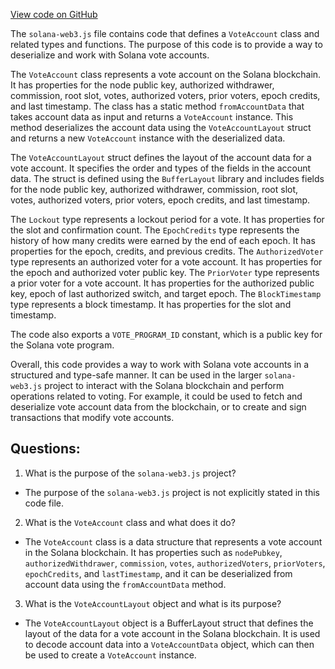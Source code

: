 [View code on GitHub](https://github.com/solana-labs/solana-web3.js/blob/master/packages/library-legacy/src/vote-account.ts)

The `solana-web3.js` file contains code that defines a `VoteAccount` class and related types and functions. The purpose of this code is to provide a way to deserialize and work with Solana vote accounts. 

The `VoteAccount` class represents a vote account on the Solana blockchain. It has properties for the node public key, authorized withdrawer, commission, root slot, votes, authorized voters, prior voters, epoch credits, and last timestamp. The class has a static method `fromAccountData` that takes account data as input and returns a `VoteAccount` instance. This method deserializes the account data using the `VoteAccountLayout` struct and returns a new `VoteAccount` instance with the deserialized data.

The `VoteAccountLayout` struct defines the layout of the account data for a vote account. It specifies the order and types of the fields in the account data. The struct is defined using the `BufferLayout` library and includes fields for the node public key, authorized withdrawer, commission, root slot, votes, authorized voters, prior voters, epoch credits, and last timestamp.

The `Lockout` type represents a lockout period for a vote. It has properties for the slot and confirmation count. The `EpochCredits` type represents the history of how many credits were earned by the end of each epoch. It has properties for the epoch, credits, and previous credits. The `AuthorizedVoter` type represents an authorized voter for a vote account. It has properties for the epoch and authorized voter public key. The `PriorVoter` type represents a prior voter for a vote account. It has properties for the authorized public key, epoch of last authorized switch, and target epoch. The `BlockTimestamp` type represents a block timestamp. It has properties for the slot and timestamp.

The code also exports a `VOTE_PROGRAM_ID` constant, which is a public key for the Solana vote program.

Overall, this code provides a way to work with Solana vote accounts in a structured and type-safe manner. It can be used in the larger `solana-web3.js` project to interact with the Solana blockchain and perform operations related to voting. For example, it could be used to fetch and deserialize vote account data from the blockchain, or to create and sign transactions that modify vote accounts.
## Questions: 
 1. What is the purpose of the `solana-web3.js` project?
- The purpose of the `solana-web3.js` project is not explicitly stated in this code file.

2. What is the `VoteAccount` class and what does it do?
- The `VoteAccount` class is a data structure that represents a vote account in the Solana blockchain. It has properties such as `nodePubkey`, `authorizedWithdrawer`, `commission`, `votes`, `authorizedVoters`, `priorVoters`, `epochCredits`, and `lastTimestamp`, and it can be deserialized from account data using the `fromAccountData` method.

3. What is the `VoteAccountLayout` object and what is its purpose?
- The `VoteAccountLayout` object is a BufferLayout struct that defines the layout of the data for a vote account in the Solana blockchain. It is used to decode account data into a `VoteAccountData` object, which can then be used to create a `VoteAccount` instance.